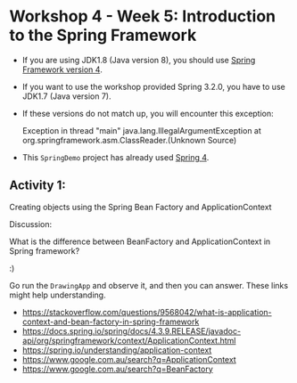# Workshop 4 - Week 5: Introduction to the Spring Framework

- If you are using JDK1.8 (Java version 8), you should use [Spring Framework version 4][1].
- If you want to use the workshop provided Spring 3.2.0, you have to use JDK1.7 (Java version 7).
- If these versions do not match up, you will encounter this exception:
    
    Exception in thread "main" java.lang.IllegalArgumentException
        at org.springframework.asm.ClassReader.<init>(Unknown Source)

- This `SpringDemo` project has already used [Spring 4][1].

[1]: https://repo.spring.io/release/org/springframework/spring/4.3.9.RELEASE/spring-framework-4.3.9.RELEASE-dist.zip

## Activity 1: 

Creating objects using the Spring Bean Factory and ApplicationContext

Discussion:

What is the difference between BeanFactory and ApplicationContext in Spring framework?

:) 

Go run the `DrawingApp` and observe it, and then you can answer. These links might help understanding.

- https://stackoverflow.com/questions/9568042/what-is-application-context-and-bean-factory-in-spring-framework
- https://docs.spring.io/spring/docs/4.3.9.RELEASE/javadoc-api/org/springframework/context/ApplicationContext.html
- https://spring.io/understanding/application-context
- https://www.google.com.au/search?q=ApplicationContext
- https://www.google.com.au/search?q=BeanFactory


